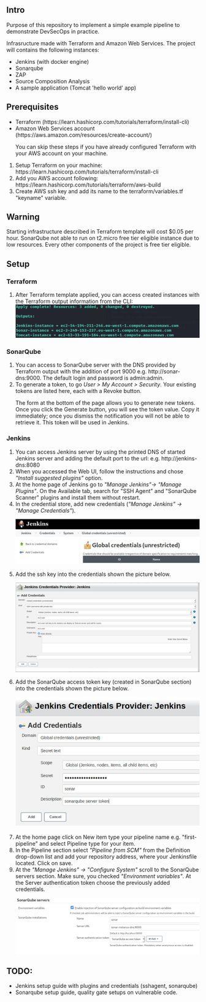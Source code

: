 <h2>Intro</h2>
<p>Purpose of this repository to implement a simple example pipeline to demonstrate DevSecOps in practice.</p>

<p>Infrasructure made with Terraform and Amazon Web Services. The project will contains the following instances:</p>
<ul>
    <li>Jenkins (with docker engine)</li>
    <li>Sonarqube</li>
    <li>ZAP</li>
    <li>Source Composition Analysis</li>
    <li>A sample application (Tomcat 'hello world' app)</li>
</ul>

<h2>Prerequisites</h2>
<ul>
    <li>Terraform (https://learn.hashicorp.com/tutorials/terraform/install-cli)</li>
    <li>Amazon Web Services account (https://aws.amazon.com/resources/create-account/)</li>
</ul>
<ol>
    <p>You can skip these steps if you have already configured Terraform with your AWS account on your machine.</p>
    <li>Setup Terraform on your machine: https://learn.hashicorp.com/tutorials/terraform/install-cli </li>
    <li>Add you AWS account following: https://learn.hashicorp.com/tutorials/terraform/aws-build</li>
    <li>Create AWS ssh key and add its name to the terraform/variables.tf "keyname" variable.
</ol>

<h2>Warning</h2>
<p>Starting infrastructure described in Terraform template will cost $0.05 per hour. SonarQube not able to run on t2.micro free tier eligible instance due to low resources. Every other components of the project is free tier eligible.</p>

<h2>Setup</h2>
<h3>Terraform</h3>
<ol>    
    <li>After Terraform template applied, you can access created instances with the Terraform output information from the CLI:</li>
    <img src="https://github.com/patrik93/devsecops-sample/blob/master/images/terraform-apply-output?raw=true" alt="Terraform output message">
</ol>
<h3>SonarQube</h3>
<ol>    
    <li>You can access to SonarQube server with the DNS provided by Terraform output with the addition of port 9000 e.g. http://sonar-dns:9000. The default login and password is admin:admin.</li>
    <li>To generate a token, to go <i>User > My Account > Security</i>. Your existing tokens are listed here, each with a Revoke button.
        
The form at the bottom of the page allows you to generate new tokens. Once you click the Generate button, you will see the token value. Copy it immediately; once you dismiss the notification you will not be able to retrieve it. This token will be used in Jenkins.</li>
</ol>
<h3>Jenkins</h3>
<ol>    
    <li>You can access Jenkins server by using the printed DNS of started Jenkins server and adding the default port to the url: e.g. http://jenkins-dns:8080</li>
    <li>When you accessed the Web UI, follow the instructions and chose <i>"Install suggested plugins"</i> option.</li>
    <li>At the home page of Jenkins go to <i>"Manage Jenkins"-> "Manage Plugins"</i>. On the Available tab, search for "SSH Agent" and "SonarQube Scanner" plugins and install them without restart.</li>
    <li>In the credential store, add new credentials (<i>"Manage Jenkins" -> "Manage Credentials"</i>). <p><img src="https://github.com/patrik93/devsecops-sample/blob/master/images/add-creds-jenkins.png" alt="Add credentials to Jenkins"></p></li>
    <li>Add the ssh key into the credentials shown the picture below. <p><img src="https://github.com/patrik93/devsecops-sample/blob/master/images/add-ssh-key.png" alt="Add SSH key creds to Jenkins"></p></li>
    <li>Add the SonarQube access token key (created in SonarQube section) into the credentials shown the picture below. <p><img src="https://github.com/patrik93/devsecops-sample/blob/master/images/sonarqube-server-token.png" alt="Add SonarQube access key creds to Jenkins"></p></li>
    <li>At the home page click on New item type your pipeline name e.g. "first-pipeline" and select Pipeline type for your item.</li>
    <li>In the Pipeline section select <i>"Pipeline from SCM"</i> from the Definition drop-down list and add your repository address, where your Jenkinsfile located. Click on save.</li>
    <li>At the <i>"Manage Jenkins" -> "Configure System"</i> scroll to the SonarQube servers section. Make sure, you checked <i>"Environment variables"</i>. At the Server authentication token choose the previously added credentials. <p><img src="https://github.com/patrik93/devsecops-sample/blob/master/images/add-sonarqube-jenkins.png" alt="Add SonarQube server to Jenkins"></p></li>
</ol>


<h2>TODO:</h2>
<ul>
    <li>Jenkins setup guide with plugins and credentials (sshagent, sonarqube)</li>
    <li>Sonarqube setup guide, quality gate setups on vulnerable code.</li>
</ul>
